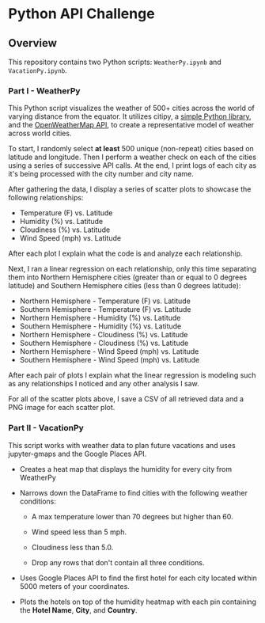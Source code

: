 # Python API Challenge

## Overview
This repository contains two Python scripts: `WeatherPy.ipynb` and `VacationPy.ipynb`.

### Part I - WeatherPy

This Python script visualizes the weather of 500+ cities across the world of varying distance from the equator. It utilizes citipy, a [simple Python library](https://pypi.python.org/pypi/citipy), and the [OpenWeatherMap API](https://openweathermap.org/api), to create a representative model of weather across world cities.

To start, I randomly select **at least** 500 unique (non-repeat) cities based on latitude and longitude. Then I perform a weather check on each of the cities using a series of successive API calls. At the end, I print logs of each city as it's being processed with the city number and city name.

After gathering the data, I display a series of scatter plots to showcase the following relationships:

* Temperature (F) vs. Latitude
* Humidity (%) vs. Latitude
* Cloudiness (%) vs. Latitude
* Wind Speed (mph) vs. Latitude

After each plot I explain what the code is and analyze each relationship.

Next, I ran a linear regression on each relationship, only this time separating them into Northern Hemisphere cities (greater than or equal to 0 degrees latitude) and Southern Hemisphere cities (less than 0 degrees latitude):

* Northern Hemisphere - Temperature (F) vs. Latitude
* Southern Hemisphere - Temperature (F) vs. Latitude
* Northern Hemisphere - Humidity (%) vs. Latitude
* Southern Hemisphere - Humidity (%) vs. Latitude
* Northern Hemisphere - Cloudiness (%) vs. Latitude
* Southern Hemisphere - Cloudiness (%) vs. Latitude
* Northern Hemisphere - Wind Speed (mph) vs. Latitude
* Southern Hemisphere - Wind Speed (mph) vs. Latitude

After each pair of plots I explain what the linear regression is modeling such as any relationships I noticed and any other analysis I saw.

For all of the scatter plots above, I save a CSV of all retrieved data and a PNG image for each scatter plot.

### Part II - VacationPy

This script works with weather data to plan future vacations and uses jupyter-gmaps and the Google Places API.

* Creates a heat map that displays the humidity for every city from WeatherPy

* Narrows down the DataFrame to find cities with the following weather conditions:

  * A max temperature lower than 70 degrees but higher than 60.

  * Wind speed less than 5 mph.

  * Cloudiness less than 5.0.

  * Drop any rows that don't contain all three conditions.

* Uses Google Places API to find the first hotel for each city located within 5000 meters of your coordinates.

* Plots the hotels on top of the humidity heatmap with each pin containing the **Hotel Name**, **City**, and **Country**.